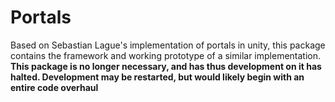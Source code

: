 # Portals
Based on Sebastian Lague's implementation of portals in unity, this package contains the framework and working prototype of a similar implementation.
**This package is no longer necessary, and has thus development on it has halted. Development may be restarted, but would likely begin with an entire code overhaul**
